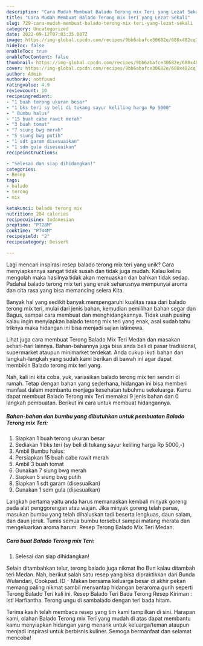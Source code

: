 ```yaml
---
description: "Cara Mudah Membuat Balado Terong mix Teri yang Lezat Sekali"
title: "Cara Mudah Membuat Balado Terong mix Teri yang Lezat Sekali"
slug: 729-cara-mudah-membuat-balado-terong-mix-teri-yang-lezat-sekali
category: Uncategorized
date: 2022-09-12T07:03:35.007Z
image: https://img-global.cpcdn.com/recipes/9bb6abafce30682e/680x482cq70/balado-terong-mix-teri-foto-resep-utama.jpg
hideToc: false
enableToc: true
enableTocContent: false
thumbnail: https://img-global.cpcdn.com/recipes/9bb6abafce30682e/680x482cq70/balado-terong-mix-teri-foto-resep-utama.jpg
cover: https://img-global.cpcdn.com/recipes/9bb6abafce30682e/680x482cq70/balado-terong-mix-teri-foto-resep-utama.jpg
author: Admin
authorAv: notfound
ratingvalue: 4.9
reviewcount: 10
recipeingredient:
- "1 buah terong ukuran besar"
- "1 bks teri sy beli di tukang sayur keliling harga Rp 5000"
- " Bumbu halus"
- "15 buah cabe rawit merah"
- "3 buah tomat"
- "7 siung bwg merah"
- "5 siung bwg putih"
- "1 sdt garam disesuaikan"
- "1 sdm gula disesuaikan"
recipeinstructions:

- "Selesai dan siap dihidangkan!"
categories:
- Resep
tags:
- balado
- terong
- mix

katakunci: balado terong mix 
nutrition: 284 calories
recipecuisine: Indonesian
preptime: "PT28M"
cooktime: "PT44M"
recipeyield: "2"
recipecategory: Dessert

---
```





Lagi mencari inspirasi resep balado terong mix teri yang unik? Cara menyiapkannya sangat tidak susah dan tidak juga mudah. Kalau keliru mengolah maka hasilnya tidak akan memuaskan dan bahkan tidak sedap. Padahal balado terong mix teri yang enak seharusnya mempunyai aroma dan cita rasa yang bisa memancing selera Kita.





Banyak hal yang sedikit banyak mempengaruhi kualitas rasa dari balado terong mix teri, mulai dari jenis bahan, kemudian pemilihan bahan segar dan Bagus, sampai cara membuat dan menghidangkannya. Tidak usah pusing kalau ingin menyiapkan balado terong mix teri yang enak,      asal sudah tahu triknya maka hidangan ini bisa menjadi sajian istimewa.














Lihat juga cara membuat Terong Balado Mix Teri Medan dan masakan sehari-hari lainnya. Bahan-bahannya juga bisa anda beli di pasar tradisional, supermarket ataupun minimarket terdekat. Anda cukup ikuti bahan dan langkah-langkah yang sudah kami berikan di bawah ini agar dapat membikin Balado terong mix teri yang.






Nah, kali ini kita coba, yuk, variasikan balado terong mix teri sendiri di rumah. Tetap dengan bahan yang sederhana, hidangan ini bisa memberi manfaat dalam membantu menjaga kesehatan tubuhmu sekeluarga. Kamu dapat membuat Balado Terong mix Teri memakai 9 jenis bahan dan 0 langkah pembuatan. Berikut ini cara untuk membuat hidangannya.

<!--inarticleads1-->

##### Bahan-bahan dan bumbu yang dibutuhkan untuk pembuatan Balado Terong mix Teri:

1. Siapkan 1 buah terong ukuran besar
1. Sediakan 1 bks teri (sy beli di tukang sayur keliling harga Rp 5000,-)
1. Ambil  Bumbu halus:
1. Persiapkan 15 buah cabe rawit merah
1. Ambil 3 buah tomat
1. Gunakan 7 siung bwg merah
1. Siapkan 5 siung bwg putih
1. Siapkan 1 sdt garam (disesuaikan)
1. Gunakan 1 sdm gula (disesuaikan)


Langkah pertama yaitu anda harus memanaskan kembali minyak goreng pada alat penggorengan atau wajan. Jika minyak goreng telah panas, masukan bumbu yang telah dihaluskan tadi beserta lengkuas, daun salam, dan daun jeruk. Tumis semua bumbu tersebut sampai matang merata dan mengeluarkan aroma harum. Resep Terong Balado Mix Teri Medan. 

<!--inarticleads2-->

##### Cara buat Balado Terong mix Teri:


1. Selesai dan siap dihidangkan!

Selain ditambahkan telur, terong balado juga nikmat lho Bun kalau ditambah teri Medan. Nah, berikut salah satu resep yang bisa dipraktikkan dari Bunda Wulandari, Cookpad. ID - Makan bersama keluarga besar di akhir pekan memang paling nikmat sambil menyantap hidangan beraroma gurih seperti Terong Balado Teri kali ini. Resep Balado Teri Bada Terong Resep Kiriman : Isti Harfiantha. Terong ungu di sambalado dengan teri bada hitam. 

Terima kasih telah membaca resep yang tim kami tampilkan di sini. Harapan kami, olahan Balado Terong mix Teri yang mudah di atas dapat membantu kamu menyiapkan hidangan yang menarik untuk keluarga/teman ataupun menjadi inspirasi untuk berbisnis kuliner. Semoga bermanfaat dan selamat mencoba!
